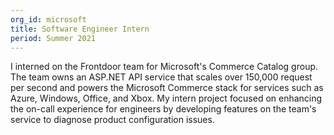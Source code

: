```yaml
---
org_id: microsoft
title: Software Engineer Intern
period: Summer 2021
---
```


I interned on the Frontdoor team for Microsoft's Commerce Catalog group. The
team owns an ASP.NET API service that scales over 150,000 request per second and
powers the Microsoft Commerce stack for services such as Azure, Windows, Office,
and Xbox. My intern project focused on enhancing the on-call experience for
engineers by developing features on the team's service to diagnose product
configuration issues.
